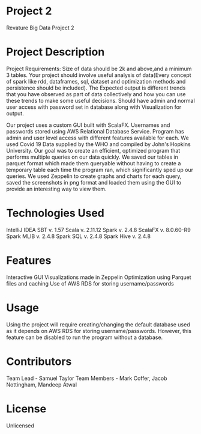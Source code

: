 # Project 2
Revature Big Data Project 2

# Project Description
Project Requirements: Size of data should be 2k and above,and a minimum 3 tables. Your project should involve useful analysis of data(Every concept of spark like rdd, dataframes, sql, dataset and optimization methods and persistence should be included). The Expected output is different trends that you have observed as part of data collectively and how you can use these trends to make some useful decisions. Should have admin and normal user access with password set in database along with Visualization for output. 

Our project uses a custom GUI built with ScalaFX.  Usernames and passwords stored using AWS Relational Database Service.  Program has admin and user level access with different features available for each.  We used Covid 19 Data supplied by the WHO and compiled by John's Hopkins University.  Our goal was to create an efficient, optimized program that performs multiple queries on our data quickly.  We saved our tables in parquet format which made them queryable without having to create a temporary table each time the program ran, which significantly sped up our queries.  We used Zeppelin to create graphs and charts for each query, saved the screenshots in png format and loaded them using the GUI to provide an interesting way to view them.

# Technologies Used
IntelliJ IDEA
SBT v. 1.57
Scala v. 2.11.12
Spark v. 2.4.8
ScalaFX v. 8.0.60-R9
Spark MLIB v. 2.4.8
Spark SQL v. 2.4.8
Spark Hive v. 2.4.8

# Features
Interactive GUI 
Visualizations made in Zeppelin
Optimization using Parquet files and caching
Use of AWS RDS for storing username/passwords

# Usage
Using the project will require creating/changing the default database used as it depends on AWS RDS for storing username/passwords.  However, this feature can be disabled to run the program without a database.  


# Contributors
Team Lead - Samuel Taylor
Team Members - Mark Coffer, Jacob Nottingham, Mandeep Atwal

# License
Unlicensed
